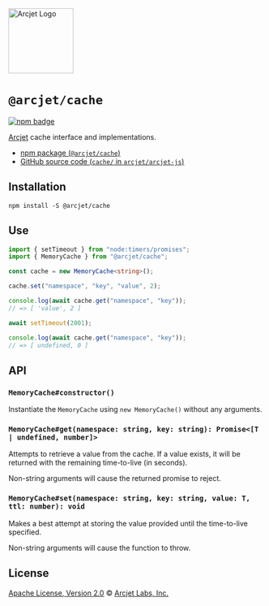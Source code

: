 <a href="https://arcjet.com" target="_arcjet-home">
  <picture>
    <source media="(prefers-color-scheme: dark)" srcset="https://arcjet.com/logo/arcjet-dark-lockup-voyage-horizontal.svg">
    <img src="https://arcjet.com/logo/arcjet-light-lockup-voyage-horizontal.svg" alt="Arcjet Logo" height="128" width="auto">
  </picture>
</a>

# `@arcjet/cache`

<p>
  <a href="https://www.npmjs.com/package/@arcjet/cache">
    <picture>
      <source media="(prefers-color-scheme: dark)" srcset="https://img.shields.io/npm/v/%40arcjet%2Fcache?style=flat-square&label=%E2%9C%A6Aj&labelColor=000000&color=5C5866">
      <img alt="npm badge" src="https://img.shields.io/npm/v/%40arcjet%2Fcache?style=flat-square&label=%E2%9C%A6Aj&labelColor=ECE6F0&color=ECE6F0">
    </picture>
  </a>
</p>

[Arcjet][arcjet] cache interface and implementations.

- [npm package (`@arcjet/cache`)](https://www.npmjs.com/package/@arcjet/cache)
- [GitHub source code (`cache/` in `arcjet/arcjet-js`)](https://github.com/arcjet/arcjet-js/tree/main/cache)

## Installation

```shell
npm install -S @arcjet/cache
```

## Use

```ts
import { setTimeout } from "node:timers/promises";
import { MemoryCache } from "@arcjet/cache";

const cache = new MemoryCache<string>();

cache.set("namespace", "key", "value", 2);

console.log(await cache.get("namespace", "key"));
// => [ 'value', 2 ]

await setTimeout(2001);

console.log(await cache.get("namespace", "key"));
// => [ undefined, 0 ]
```

## API

### `MemoryCache#constructor()`

Instantiate the `MemoryCache` using `new MemoryCache()` without any arguments.

### `MemoryCache#get(namespace: string, key: string): Promise<[T | undefined, number]>`

Attempts to retrieve a value from the cache. If a value exists, it will be
returned with the remaining time-to-live (in seconds).

Non-string arguments will cause the returned promise to reject.

### `MemoryCache#set(namespace: string, key: string, value: T, ttl: number): void`

Makes a best attempt at storing the value provided until the time-to-live
specified.

Non-string arguments will cause the function to throw.

## License

[Apache License, Version 2.0][apache-license] © [Arcjet Labs, Inc.][arcjet]

[arcjet]: https://arcjet.com
[apache-license]: http://www.apache.org/licenses/LICENSE-2.0
